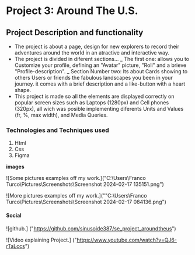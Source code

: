 # Project 3: Around The U.S.

## Project Description and functionality

- The project is about a page, design for new explorers to record their adventures around the world in an atractive and interactive way.
- The project is divided in diferent sections... _ The first one: allows you to Customize your profile, defining an "Avatar" picture, "Roll" and a brieve "Profile-description".
  _ Section Number two: Its about Cards showing to others Users or friends the fabulous landscapes you been in your journey. it comes with a brief description and a like-button with a heart shape.
- This project is made so all the elements are displayed correctly on popular screen sizes such as Laptops (1280px) and Cell phones (320px), all wich was posible implementing diferents Units and Values (fr, %, max width), and Media Queries.

### Technologies and Techniques used

1. Html
2. Css
3. Figma

**images**

![Some pictures examples off my work.]("C:\Users\Franco Turco\Pictures\Screenshots\Screenshot 2024-02-17 135151.png")

![More pictures examples off my work.](""C:\Users\Franco Turco\Pictures\Screenshots\Screenshot 2024-02-17 084136.png")

#### Social

![github.] ("https://github.com/sinusoide387/se_project_aroundtheus")

![Video explaining Project.] ("https://www.youtube.com/watch?v=QJ6-rTaLccs")
